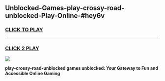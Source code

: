 
## Unblocked-Games-play-crossy-road-unblocked-Play-Online-#hey6v
<h3>
<a href="https://premium.freeplayer.one?title=play-crossy-road-unblocked&ref=24F">CLICK TO PLAY</a></h3>
<hr>

<h3>
<a href="https://premium.freeplayer.one?title=play-crossy-road-unblocked&ref=24F">CLICK 2 PLAY</a>
  
</h3>

<a href="https://premium.freeplayer.one?title=play-crossy-road-unblocked&ref=24F/"><img src="https://clearcache.store/games.png"></a>


**play-crossy-road-unblocked games unblocked: Your Gateway to Fun and Accessible Online Gaming**
